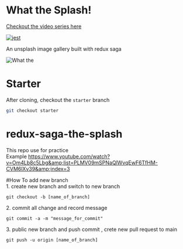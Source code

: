 # What the Splash!

[Checkout the video series here](https://www.youtube.com/playlist?list=PLMV09mSPNaQlWvqEwF6TfHM-CVM6lXv39)

[![jest](https://jestjs.io/img/jest-badge.svg)](https://github.com/facebook/jest)

An unsplash image gallery built with redux saga

![What the](https://i.imgur.com/nR1iw8P.jpg)

# Starter

After cloning, checkout the `starter` branch

```bash
git checkout starter
```
# redux-saga-the-splash
This repo use for practice 
<br/>Example https://www.youtube.com/watch?v=Om4Lb8c5Lbg&amp;list=PLMV09mSPNaQlWvqEwF6TfHM-CVM6lXv39&amp;index=3

#How To add new branch <br/>
1\. create new branch and switch to new branch
```
git checkout -b [name_of_branch]
```
2\. commit all change and record message
```
git commit -a -m "message_for_commit"
```
3\. public new branch and push commit , crete new pull request to main
```
git push -u origin [name_of_branch]
```
